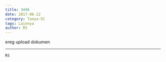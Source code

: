 ```yaml
---
title: 3446
date: 2017-06-22
category: Tanya-SC
tags: Lainnya
author: RS
---
```


ereg upload dokumen

---



`RS`
